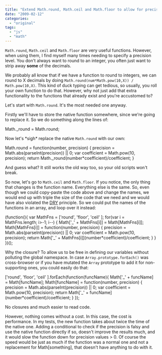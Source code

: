 ```yaml
---
title: "Extend Math.round, Math.ceil and Math.floor to allow for precision"
date: "2009-02-12"
categories:
  - "original"
tags:
  - "js"
  - "math"
---
```


`Math.round`, `Math.ceil` and `Math.floor` are very useful functions. However, when using them, I find myself many times needing to specify a precision level. You don't always want to round to an integer, you often just want to strip away **some** of the decimals.

We probably all know that if we have a function to round to integers, we can round to X decimals by doing `Math.round(num*Math.pow(10,X)) /` `Math.pow(10,X)`. This kind of duck typing can get tedious, so usually, you roll your own function to do that. However, why not just add that extra functionality to the functions that already exist and you're accustomed to?

Let's start with `Math.round`. It's the most needed one anyway.

Firstly we'll have to store the native function somewhere, since we're going to replace it. So we do something along the lines of:

Math.\_round = Math.round;

Now let's \*sigh\* replace the native `Math.round` with our own:

Math.round = function(number, precision)
{
	precision = Math.abs(parseInt(precision)) || 0;
	var coefficient = Math.pow(10, precision);
	return Math.\_round(number\*coefficient)/coefficient;
}

And guess what? It still works the old way too, so your old scripts won't break.

So now, let's go to `Math.ceil` and `Math.floor`. If you notice, the only thing that changes is the function name. Everything else is the same. So, even though we could copy-paste the code above and change the names, we would end up with triple the size of the code that we need and we would have also violated the [DRY](http://en.wikipedia.org/wiki/Don%27t_repeat_yourself "Don't Repeat Yourself") principle. So we could put the names of the functions in an array, and loop over it instead:

(function(){
	var MathFns = \['round', 'floor', 'ceil' \];
	for(var i = MathFns.length; i>-1; i--)
	{
		Math\['\_' + MathFns\[i\]\] = Math\[MathFns\[i\]\];
		Math\[MathFns\[i\]\] = function(number, precision)
		{
			precision = Math.abs(parseInt(precision)) || 0;
			var coefficient = Math.pow(10, precision);
			return Math\['\_' + MathFns\[i\]\](number\*coefficient)/coefficient;
		}
   }
})();

Why the closure? To allow us to be free in defining our variables without polluting the global namespace. In case `Array.prototype.forEach()` was cross-browser or if you have mutated the `Array` prototype to add it for non-supporting ones, you could easily do that:

\['round', 'floor', 'ceil' \].forEach(function(funcName){
	Math\['\_' + funcName\] = Math\[funcName\];
	Math\[funcName\] = function(number, precision)
	{
		precision = Math.abs(parseInt(precision)) || 0;
		var coefficient = Math.pow(10, precision);
		return Math\['\_' + funcName\](number\*coefficient)/coefficient;
	}
});

No closures and much easier to read code.

However, nothing comes without a cost. In this case, the cost is performance. In my tests, the new function takes about twice the time of the native one. Adding a conditional to check if the precision is falsy and use the native function directly if so, doesn't improve the results much, and it would slow the function down for precision values > 0. Of course the speed would be just as much if the function was a normal one and not a replacement for Math\[something\], that doesn't have anything to do with it.
